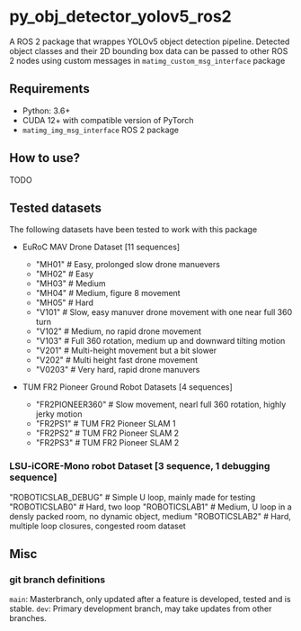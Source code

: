 # py_obj_detector_yolov5_ros2

A ROS 2 package that wrappes YOLOv5 object detection pipeline. Detected object classes and their 2D bounding box data can be passed to other ROS 2 nodes using custom messages in ```matimg_custom_msg_interface``` package

## Requirements

* Python: 3.6+
* CUDA 12+ with compatible version of PyTorch
* ```matimg_img_msg_interface``` ROS 2 package

## How to use?

TODO

## Tested datasets

The following datasets have been tested to work with this package

* EuRoC MAV Drone Dataset [11 sequences]
    - "MH01" # Easy, prolonged slow drone manuevers
    - "MH02" # Easy
    - "MH03" # Medium
    - "MH04" # Medium, figure 8 movement
    - "MH05" # Hard
    - "V101" # Slow, easy manuver drone movement with one near full 360 turn
    - "V102" # Medium, no rapid drone movement
    - "V103" # Full 360 rotation, medium up and downward tilting motion
    - "V201" # Multi-height movement but a bit slower
    - "V202" # Multi height fast drone movement
    - "V0203" # Very hard, rapid drone manuvers

* TUM FR2 Pioneer Ground Robot Datasets [4 sequences]
    - "FR2PIONEER360" # Slow movement, nearl full 360 rotation, highly jerky motion
    - "FR2PS1" # TUM FR2 Pioneer SLAM 1
    - "FR2PS2" # TUM FR2 Pioneer SLAM 2
    - "FR2PS3" # TUM FR2 Pioneer SLAM 2

### LSU-iCORE-Mono robot Dataset [3 sequence, 1 debugging sequence]
"ROBOTICSLAB_DEBUG" # Simple U loop, mainly made for testing
"ROBOTICSLAB0" # Hard, two loop
"ROBOTICSLAB1" # Medium, U loop in a densly packed room, no dynamic object, medium
"ROBOTICSLAB2" # Hard, multiple loop closures, congested room dataset


## Misc 

### git branch definitions
```main```: Masterbranch, only updated after a feature is developed, tested and is stable. 
```dev```: Primary development branch, may take updates from other branches.


